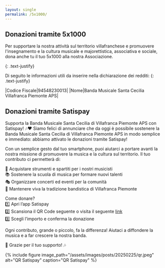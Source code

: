 ```yaml
---
layout: single
permalink: /5x1000/
---
```


## Donazioni tramite 5x1000

Per supportare la nostra attività sul territorio villafranchese e promuovere l'insegnamento e la cultura musicale e majorettistica, associativa e sociale, dona anche tu il tuo 5x1000 alla nostra Associazione.

{: .text-justify}

Di seguito le informazioni utili da inserire nella dichiarazione dei redditi:
{: .text-justify}

|Codice Fiscale|94548230013|
|Nome|Banda Musicale Santa Cecilia Villafranca Piemonte APS|

## Donazioni tramite Satispay

Supporta la Banda Musicale Santa Cecilia di Villafranca Piemonte APS con Satispay! 🎶❤️
Siamo felici di annunciare che da oggi è possibile sostenere la Banda Musicale Santa Cecilia di Villafranca Piemonte APS in modo semplice e immediato: abbiamo attivato le donazioni tramite Satispay!

Con un semplice gesto dal tuo smartphone, puoi aiutarci a portare avanti la nostra missione di promuovere la musica e la cultura sul territorio. Il tuo contributo ci permetterà di:

🎺 Acquistare strumenti e spartiti per i nostri musicisti <br/>
📚 Sostenere la scuola di musica per formare nuovi talenti <br/>
🎭 Organizzare concerti ed eventi per la comunità <br/>
🎼 Mantenere viva la tradizione bandistica di Villafranca Piemonte <br/>

Come donare? <br/>
1️⃣ Apri l’app Satispay <br/>
2️⃣ Scansiona il QR Code seguente o visita il seguente [link](https://web.satispay.com/download/qrcode/S6Y-SVN--4D6F87C2-3A9A-4448-B08D-23236E598A07?locale=it_IT) <br/>
3️⃣ Scegli l’importo e conferma la donazione <br/>

Ogni contributo, grande o piccolo, fa la differenza! Aiutaci a diffondere la musica e a far crescere la nostra banda.

💖 Grazie per il tuo supporto! 🎶

{% include figure image_path="/assets/images/posts/20250225/qr.jpeg" alt="QR Satispay" caption="QR Satispay" %}